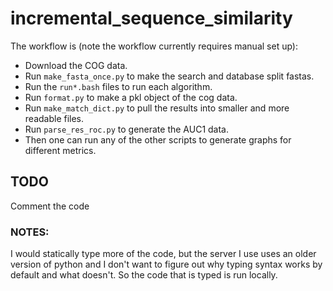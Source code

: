 # incremental_sequence_similarity
The workflow is (note the workflow currently requires manual set up):
* Download the COG data.
* Run `make_fasta_once.py` to make the search and database split fastas.
* Run the `run*.bash` files to run each algorithm.
* Run `format.py` to make a pkl object of the cog data.
* Run `make_match_dict.py` to pull the results into smaller and more readable files.
* Run `parse_res_roc.py` to generate the AUC1 data.
* Then one can run any of the other scripts to generate graphs for different metrics.

## TODO
Comment the code

### NOTES:
I would statically type more of the code, but the server I use uses an older version of python and I don't want
to figure out why typing syntax works by default and what doesn't. So the code that is typed is run locally.
